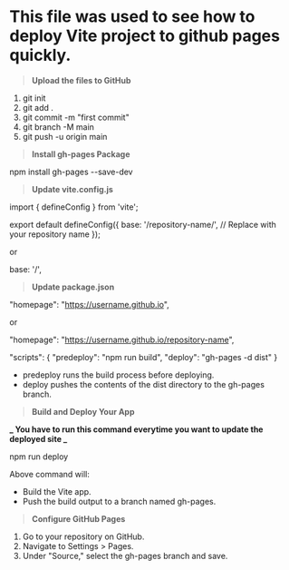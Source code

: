 # This file was used to see how to deploy Vite project to github pages quickly.

> **Upload the files to GitHub**

1. git init
2. git add .
3. git commit -m "first commit"
4. git branch -M main
5. git push -u origin main

> **Install gh-pages Package**

npm install gh-pages --save-dev

> **Update vite.config.js**

import { defineConfig } from 'vite';

export default defineConfig({
base: '/repository-name/', // Replace with your repository name
});

or

base: '/',

> **Update package.json**

"homepage": "https://username.github.io",

or

"homepage": "https://username.github.io/repository-name",

"scripts": {
"predeploy": "npm run build",
"deploy": "gh-pages -d dist"
}

- predeploy runs the build process before deploying.
- deploy pushes the contents of the dist directory to the gh-pages branch.

> **Build and Deploy Your App**

**_ You have to run this command everytime you want to update the deployed site _**

npm run deploy

Above command will:

- Build the Vite app.
- Push the build output to a branch named gh-pages.

> **Configure GitHub Pages**

1. Go to your repository on GitHub.
2. Navigate to Settings > Pages.
3. Under "Source," select the gh-pages branch and save.
